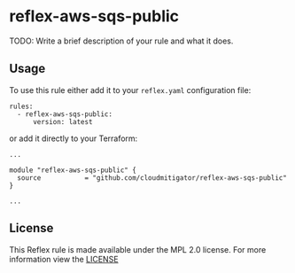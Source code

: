 # reflex-aws-sqs-public
TODO: Write a brief description of your rule and what it does.

## Usage
To use this rule either add it to your `reflex.yaml` configuration file:  
```
rules:
  - reflex-aws-sqs-public:
      version: latest
```

or add it directly to your Terraform:  
```
...

module "reflex-aws-sqs-public" {
  source           = "github.com/cloudmitigator/reflex-aws-sqs-public"
}

...
```

## License
This Reflex rule is made available under the MPL 2.0 license. For more information view the [LICENSE](https://github.com/cloudmitigator/reflex-aws-sqs-public/blob/master/LICENSE) 